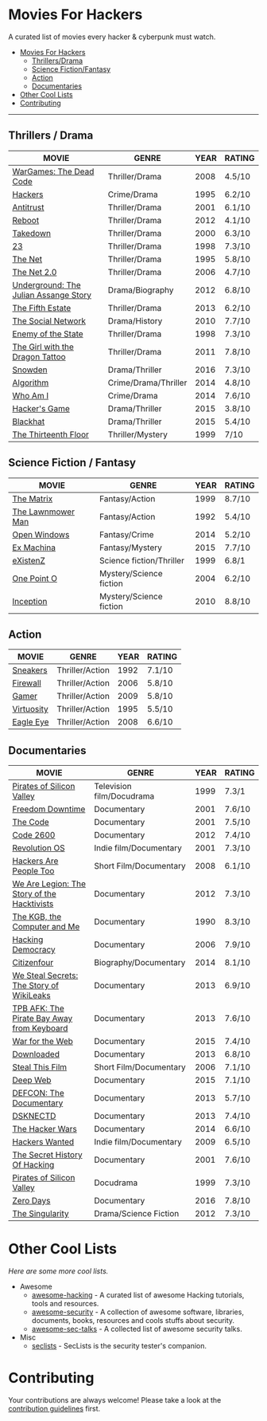 # Movies For Hackers

A curated list of movies every hacker & cyberpunk must watch.

- [Movies For Hackers](#movies-for-hackers)
	- [Thrillers/Drama](#thrillers--drama)
	- [Science Fiction/Fantasy](#science-fiction--fantasy)
	- [Action](#action)
	- [Documentaries](#documentaries)
- [Other Cool Lists](#other-cool-lists)
- [Contributing](#contributing)

- - -

## Thrillers / Drama

| MOVIE																				   | GENRE					   | YEAR | RATING |
|--------------------------------------------------------------------------------------|---------------------------|------|--------|
| [WarGames: The Dead Code](http://www.imdb.com/title/tt0865957/)				   	   | Thriller/Drama            | 2008 | 4.5/10 |
| [Hackers](http://www.imdb.com/title/tt0113243/) 									   | Crime/Drama               | 1995 | 6.2/10 |
| [Antitrust](http://www.imdb.com/title/tt0218817/) 								   | Thriller/Drama            | 2001 | 6.1/10 |
| [Reboot](http://www.imdb.com/title/tt2090594/) 									   | Thriller/Drama            | 2012 | 4.1/10 |
| [Takedown](http://www.imdb.com/title/tt0159784/) 				   				       | Thriller/Drama            | 2000 | 6.3/10 |
| [23](http://www.imdb.com/title/tt0126765/) 										   | Thriller/Drama            | 1998 | 7.3/10 |
| [The Net](http://www.imdb.com/title/tt0113957/) 									   | Thriller/Drama            | 1995 | 5.8/10 |
| [The Net 2.0](http://www.imdb.com/title/tt0449077/) 								   | Thriller/Drama            | 2006 | 4.7/10 |
| [Underground: The Julian Assange Story](http://www.imdb.com/title/tt2357453/) 	   | Drama/Biography           | 2012 | 6.8/10 |
| [The Fifth Estate](http://www.imdb.com/title/tt1837703/) 							   | Thriller/Drama            | 2013 | 6.2/10 |
| [The Social Network](http://www.imdb.com/title/tt1285016/) 						   | Drama/History             | 2010 | 7.7/10 |
| [Enemy of the State](http://www.imdb.com/title/tt0120660/) 						   | Thriller/Drama            | 1998 | 7.3/10 |
| [The Girl with the Dragon Tattoo](http://www.imdb.com/title/tt1568346/)			   | Thriller/Drama            | 2011 | 7.8/10 |
| [Snowden](http://www.imdb.com/title/tt3774114/)									   | Drama/Thriller            | 2016 | 7.3/10 |
| [Algorithm](http://www.imdb.com/title/tt3293462/)									   | Crime/Drama/Thriller      | 2014 | 4.8/10 |
| [Who Am I](http://www.imdb.com/title/tt3042408/)									   | Crime/Drama               | 2014 | 7.6/10 |
| [Hacker's Game](http://www.imdb.com/title/tt3140724/) 							   | Drama/Thriller            | 2015 | 3.8/10 |
| [Blackhat](http://www.imdb.com/title/tt2717822/)									   | Drama/Thriller            | 2015 | 5.4/10 |
| [The Thirteenth Floor](http://www.imdb.com/title/tt0139809/) 						   | Thriller/Mystery          | 1999 | 7/10   |


## Science Fiction / Fantasy

| MOVIE																				   | GENRE					   | YEAR | RATING |
|--------------------------------------------------------------------------------------|---------------------------|------|--------|
| [The Matrix](http://www.imdb.com/title/tt0133093/)								   | Fantasy/Action			   | 1999 | 8.7/10 |
| [The Lawnmower Man](http://www.imdb.com/title/tt0104692/) 						   | Fantasy/Action            | 1992 | 5.4/10 |
| [Open Windows](http://www.imdb.com/title/tt2409818/) 								   | Fantasy/Crime             | 2014 | 5.2/10 |
| [Ex Machina](http://www.imdb.com/title/tt0470752/)								   | Fantasy/Mystery           | 2015 | 7.7/10 |
| [eXistenZ](http://www.imdb.com/title/tt0120907/) 									   | Science fiction/Thriller  | 1999 | 6.8/1| |
| [One Point O](http://www.imdb.com/title/tt0317042/) 								   | Mystery/Science fiction   | 2004 | 6.2/10 |
| [Inception](http://www.imdb.com/title/tt1375666/)									   | Mystery/Science fiction   | 2010 | 8.8/10 |

## Action

| MOVIE																				   | GENRE					   | YEAR | RATING |
|--------------------------------------------------------------------------------------|---------------------------|------|--------|
| [Sneakers](http://www.imdb.com/title/tt0105435/) 									   | Thriller/Action           | 1992 | 7.1/10 |
| [Firewall](http://www.imdb.com/title/tt0408345/) 									   | Thriller/Action           | 2006 | 5.8/10 |
| [Gamer](http://www.imdb.com/title/tt1034032/) 									   | Thriller/Action           | 2009 | 5.8/10 |
| [Virtuosity](http://www.imdb.com/title/tt0114857/) 								   | Thriller/Action           | 1995 | 5.5/10 |
| [Eagle Eye](http://www.imdb.com/title/tt1059786/)									   | Thriller/Action           | 2008 | 6.6/10 |

## Documentaries

| MOVIE																				   | GENRE					   | YEAR | RATING |
|--------------------------------------------------------------------------------------|---------------------------|------|--------|
| [Pirates of Silicon Valley](http://www.imdb.com/title/tt0168122/) 				   | Television film/Docudrama | 1999 | 7.3/1  |
| [Freedom Downtime](http://www.imdb.com/title/tt0309614/) 							   | Documentary               | 2001 | 7.6/10 |
| [The Code](http://www.imdb.com/title/tt0315417/) 									   | Documentary               | 2001 | 7.5/10 |
| [Code 2600](http://www.imdb.com/title/tt1830538/) 								   | Documentary               | 2012 | 7.4/10 |
| [Revolution OS](http://www.imdb.com/title/tt0308808/) 							   | Indie film/Documentary    | 2001 | 7.3/10 |
| [Hackers Are People Too](http://www.imdb.com/title/tt1279942/) 					   | Short Film/Documentary    | 2008 | 6.1/10 |
| [We Are Legion: The Story of the Hacktivists](http://www.imdb.com/title/tt2177843/)  | Documentary               | 2012 | 7.3/10 |
| [The KGB, the Computer and Me](http://www.imdb.com/title/tt0308449/) 				   | Documentary               | 1990 | 8.3/10 |
| [Hacking Democracy](http://www.imdb.com/title/tt0808532/) 						   | Documentary               | 2006 | 7.9/10 |
| [Citizenfour](http://www.imdb.com/title/tt4044364/)								   | Biography/Documentary     | 2014 | 8.1/10 |
| [We Steal Secrets: The Story of WikiLeaks](http://www.imdb.com/title/tt1824254/) 	   | Documentary               | 2013 | 6.9/10 |
| [TPB AFK: The Pirate Bay Away from Keyboard](http://www.imdb.com/title/tt2608732/)   | Documentary               | 2013 | 7.6/10 |
| [War for the Web](http://www.imdb.com/title/tt2390367/) 							   | Documentary         	   | 2015 | 7.4/10 |
| [Downloaded](http://www.imdb.com/title/tt2033981/)								   | Documentary          	   | 2013 | 6.8/10 |
| [Steal This Film](http://www.imdb.com/title/tt1422757/) 							   | Short Film/Documentary    | 2006 | 7.1/10 |
| [Deep Web](http://www.imdb.com/title/tt3312868/) 									   | Documentary         	   | 2015 | 7.1/10 |
| [DEFCON: The Documentary](http://www.imdb.com/title/tt3010462/) 					   | Documentary         	   | 2013 | 5.7/10 |
| [DSKNECTD](http://www.imdb.com/title/tt2417174/)									   | Documentary         	   | 2013 | 7.4/10 |
| [The Hacker Wars](http://www.imdb.com/title/tt4047350/)							   | Documentary         	   | 2014 | 6.6/10 |
| [Hackers Wanted](http://www.imdb.com/title/tt2292707/) 							   | Indie film/Documentary    | 2009 | 6.5/10 |
| [The Secret History Of Hacking](http://www.imdb.com/title/tt2335921/) 			   | Documentary               | 2001 | 7.6/10 |
| [Pirates of Silicon Valley](http://www.imdb.com/title/tt0168122/) 				   | Docudrama            	   | 1999 | 7.3/10 |
| [Zero Days](http://www.imdb.com/title/tt5446858/)									   | Documentary           	   | 2016 | 7.8/10 |
| [The Singularity](http://www.imdb.com/title/tt2073120/)							   | Drama/Science Fiction     | 2012 | 7.3/10 |


# Other Cool Lists

*Here are some more cool lists.*

* Awesome
	* [awesome-hacking](https://github.com/carpedm20/awesome-hacking) - A curated list of awesome Hacking tutorials, tools and resources.
    * [awesome-security](https://github.com/sbilly/awesome-security) - A collection of awesome software, libraries, documents, books, resources and cools stuffs about security.
    * [awesome-sec-talks](https://github.com/PaulSec/awesome-sec-talks) - A collected list of awesome security talks.
* Misc
    * [seclists](https://github.com/danielmiessler/SecLists) - SecLists is the security tester's companion.

# Contributing

Your contributions are always welcome! Please take a look at the [contribution guidelines](https://github.com/k4m4/movies-for-hackers/blob/master/CONTRIBUTING.md) first.
